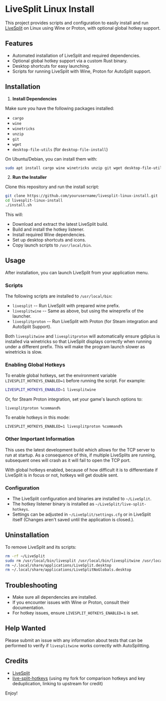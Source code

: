 # LiveSplit Linux Install

This project provides scripts and configuration to easily install and run [LiveSplit](https://livesplit.org/) on Linux using Wine or Proton, with optional global hotkey support.

## Features

- Automated installation of LiveSplit and required dependencies.
- Optional global hotkey support via a custom Rust binary.
- Desktop shortcuts for easy launching.
- Scripts for running LiveSplit with Wine, Proton for AutoSplit support.

## Installation

1. **Install Dependencies**

Make sure you have the following packages installed:

- `cargo`
- `wine`
- `winetricks`
- `unzip`
- `git`
- `wget`
- `desktop-file-utils` (for `desktop-file-install`)

On Ubuntu/Debian, you can install them with:

```sh
sudo apt install cargo wine winetricks unzip git wget desktop-file-utils
```

2. **Run the Installer**

Clone this repository and run the install script:

```sh
git clone https://github.com/yourusername/livesplit-linux-install.git
cd livesplit-linux-install
./install.sh
```

This will:

- Download and extract the latest LiveSplit build.
- Build and install the hotkey listener.
- Install required Wine dependencies.
- Set up desktop shortcuts and icons.
- Copy launch scripts to `/usr/local/bin`.

## Usage

After installation, you can launch LiveSplit from your application menu.

### Scripts

The following scripts are installed to `/usr/local/bin`:

- `livesplit` -- Run LiveSplit with prepared wine prefix.
- `livesplitwine` -- Same as above, but using the wineprefix of the launcher.
- `livesplitproton` -- Run LiveSplit with Proton (for Steam integration and AutoSplit Support).

Both `livesplitwine` and `livesplitproton` will automatically ensure gdiplus is installed via winetricks so that LiveSplit displays correctly when running under a different prefix. This will make the program launch slower as winetricks is slow.

### Enabling Global Hotkeys

To enable global hotkeys, set the environment variable `LIVESPLIT_HOTKEYS_ENABLED=1` before running the script. For example:

```sh
LIVESPLIT_HOTKEYS_ENABLED=1 livesplitwine
```

Or, for Steam Proton integration, set your game's launch options to:

```
livesplitproton %command%
```

To enable hotkeys in this mode:

```
LIVESPLIT_HOTKEYS_ENABLED=1 livesplitproton %command%
```

### Other Important Information

This uses the latest development build which allows for the TCP server to run at startup. As a consequence of this, if multiple LiveSplits are running, subsequent ones will crash as it will fail to open the TCP port.

With global hotkeys enabled, because of how difficult it is to differentiate if LiveSplit is in focus or not, hotkeys will get double sent.

### Configuration

- The LiveSplit configuration and binaries are installed to `~/LiveSplit`.
- The hotkey listener binary is installed as `~/LiveSplit/live-split-hotkeys`.
- Settings can be adjusted in `~/LiveSplit/settings.cfg` or in LiveSplit itself (Changes aren't saved until the application is closed.).

## Uninstallation

To remove LiveSplit and its scripts:

```sh
rm -rf ~/LiveSplit
sudo rm /usr/local/bin/livesplit /usr/local/bin/livesplitwine /usr/local/bin/livesplitproton
rm ~/.local/share/applications/LiveSplit.desktop
rm ~/.local/share/applications/LiveSplitNoGlobals.desktop
```

## Troubleshooting

- Make sure all dependencies are installed.
- If you encounter issues with Wine or Proton, consult their documentation.
- For hotkey issues, ensure `LIVESPLIT_HOTKEYS_ENABLED=1` is set.

## Help Wanted

Please submit an issue with any information about tests that can be performed to verify if `livesplitwine` works correctly with AutoSplitting.

## Credits

- [LiveSplit](https://livesplit.org/)
- [live-split-hotkeys](https://github.com/descawed/live-split-hotkeys) (using my fork for comparison hotkeys and key deduplication, linking to upstream for credit)

Enjoy!